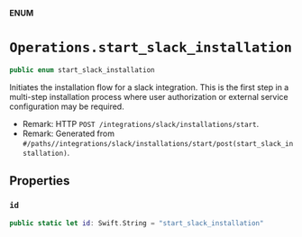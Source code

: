 **ENUM**

# `Operations.start_slack_installation`

```swift
public enum start_slack_installation
```

Initiates the installation flow for a slack integration. This is the first step in a multi-step installation process where user authorization or external service configuration may be required.

- Remark: HTTP `POST /integrations/slack/installations/start`.
- Remark: Generated from `#/paths//integrations/slack/installations/start/post(start_slack_installation)`.

## Properties
### `id`

```swift
public static let id: Swift.String = "start_slack_installation"
```
